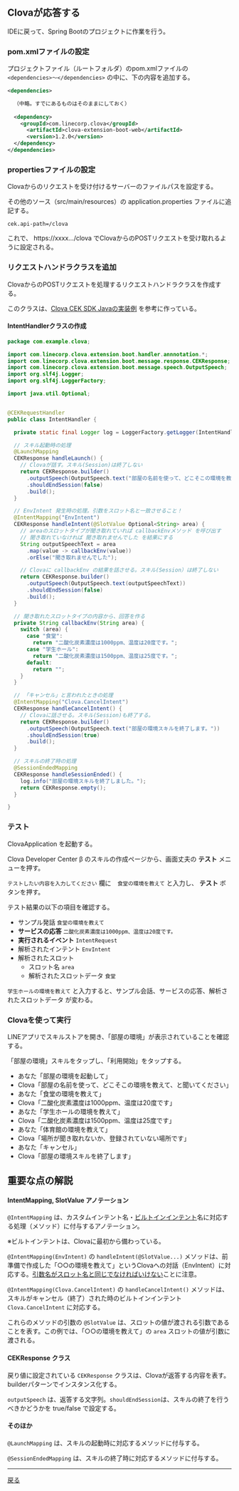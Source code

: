 ## Clovaが応答する

IDEに戻って、Spring Bootのプロジェクトに作業を行う。

### pom.xmlファイルの設定

プロジェクトファイル（ルートフォルダ）のpom.xmlファイルの `<dependencies>〜</dependencies>` の中に、下の内容を追加する。

```xml
<dependencies>

  （中略。すでにあるものはそのままにしておく）
    
  <dependency>
    <groupId>com.linecorp.clova</groupId>
      <artifactId>clova-extension-boot-web</artifactId>
      <version>1.2.0</version>
  </dependency>
</dependencies>
```

### propertiesファイルの設定

Clovaからのリクエストを受け付けるサーバーのファイルパスを設定する。

その他のソース（src/main/resources）の application.properties ファイルに追記する。

```properties
cek.api-path=/clova
```

これで、 https://xxxx.../clova でClovaからのPOSTリクエストを受け取れるように設定される。

### リクエストハンドラクラスを追加

ClovaからのPOSTリクエストを処理するリクエストハンドラクラスを作成する。

このクラスは、[Clova CEK SDK Javaの実装例](https://github.com/line/clova-cek-sdk-java/blob/master/samples/echo/src/main/java/com/linecorp/clova/extension/sample/hello/EchoHandler.java) を参考に作っている。

#### IntentHandlerクラスの作成

```java
package com.example.clova;

import com.linecorp.clova.extension.boot.handler.annnotation.*;
import com.linecorp.clova.extension.boot.message.response.CEKResponse;
import com.linecorp.clova.extension.boot.message.speech.OutputSpeech;
import org.slf4j.Logger;
import org.slf4j.LoggerFactory;

import java.util.Optional;


@CEKRequestHandler
public class IntentHandler {

  private static final Logger log = LoggerFactory.getLogger(IntentHandler.class);

  // スキル起動時の処理
  @LaunchMapping
  CEKResponse handleLaunch() {
    // Clovaが話す。スキル(Session)は終了しない
    return CEKResponse.builder()
      .outputSpeech(OutputSpeech.text("部屋の名前を使って、どこそこの環境を教えて、と聞いてください。"))
      .shouldEndSession(false)
      .build();
  }

  // EnvIntent 発生時の処理。引数をスロット名と一致させること！
  @IntentMapping("EnvIntent")
  CEKResponse handleIntent(@SlotValue Optional<String> area) {
    // areaのスロットタイプが聞き取れていれば callbackEnvメソッド を呼び出す
    // 聞き取れていなければ 聞き取れませんでした を結果にする
    String outputSpeechText = area
      .map(value -> callbackEnv(value))
      .orElse("聞き取れませんでした");

    // Clovaに callbackEnv の結果を話させる。スキル(Session）は終了しない
    return CEKResponse.builder()
      .outputSpeech(OutputSpeech.text(outputSpeechText))
      .shouldEndSession(false)
      .build();
  }

  // 聞き取れたスロットタイプの内容から、回答を作る
  private String callbackEnv(String area) {
    switch (area) {
      case "食堂":
        return "二酸化炭素濃度は1000ppm、温度は20度です。";
      case "学生ホール":
        return "二酸化炭素濃度は1500ppm、温度は25度です。";
      default:
        return "";
    }
  }

  // 「キャンセル」と言われたときの処理
  @IntentMapping("Clova.CancelIntent")
  CEKResponse handleCancelIntent() {
    // Clovaに話させる。スキル(Session)も終了する。
    return CEKResponse.builder()
      .outputSpeech(OutputSpeech.text("部屋の環境スキルを終了します。"))
      .shouldEndSession(true)
      .build();
  }

  // スキルの終了時の処理
  @SessionEndedMapping
  CEKResponse handleSessionEnded() {
    log.info("部屋の環境スキルを終了しました。");
    return CEKResponse.empty();
  }

}
```

### テスト

ClovaApplication を起動する。

Clova Developer Center β のスキルの作成ページから、画面丈夫の **テスト** メニューを押す。

`テストしたい内容を入力してください` 欄に　`食堂の環境を教えて` と入力し、 **テスト** ボタンを押す。

テスト結果の以下の項目を確認する。

- サンプル発話 `食堂の環境を教えて`
- **サービスの応答** `二酸化炭素濃度は1000ppm、温度は20度です。`
- **実行されるイベント** `IntentRequest`
- 解析されたインテント `EnvIntent`
- 解析されたスロット
    - スロット名 `area`
    - 解析されたスロットデータ `食堂`

`学生ホールの環境を教えて` と入力すると、サンプル会話、サービスの応答、解析されたスロットデータ が変わる。

### Clovaを使って実行

LINEアプリでスキルストアを開き、「部屋の環境」が表示されていることを確認する。

「部屋の環境」スキルをタップし、「利用開始」をタップする。

- あなた「部屋の環境を起動して」
- Clova「部屋の名前を使って、どこそこの環境を教えて、と聞いてください」
- あなた「食堂の環境を教えて」
- Clova「二酸化炭素濃度は1000ppm、温度は20度です」
- あなた「学生ホールの環境を教えて」
- Clova「二酸化炭素濃度は1500ppm、温度は25度です」
- あなた「体育館の環境を教えて」
- Clova「場所が聞き取れないか、登録されていない場所です」
- あなた「キャンセル」
- Clova「部屋の環境スキルを終了します」

## 重要な点の解説

#### IntentMapping, SlotValue アノテーション

`@IntentMapping` は、カスタムインテント名・[ビルトインインテント](https://clova-developers.line.me/guide/#/CEK/References/CEK_API.md#BuiltinIntent)名に対応する処理（メソッド）に付与するアノテーション。

※ビルトインテントは、Clovaに最初から備わっている。

`@IntentMapping(EnvIntent)` の `handleIntent(@SlotValue...)` メソッドは、前準備で作成した「○○の環境を教えて」というClovaへの対話（EnvIntent）に対応する。<u>引数名がスロット名と同じでなければいけない</u>ことに注意。

`@IntentMapping(Clova.CancelIntent)` の `handleCancelIntent()` メソッドは、スキルがキャンセル（終了）された時のビルトインインテント `Clova.CancelIntent` に対応する。

これらのメソッドの引数の `@SlotValue` は、スロットの値が渡される引数であることを表す。この例では、「○○の環境を教えて」の `area` スロットの値が引数に渡される。

#### CEKResponse クラス

戻り値に設定されている `CEKResponse` クラスは、Clovaが返答する内容を表す。builderパターンでインスタンス化する。

`outputSpeech` は、返答する文字列。`shouldEndSession`は、スキルの終了を行うべきかどうかを true/false で設定する。

#### そのほか

`@LaunchMapping` は、スキルの起動時に対応するメソッドに付与する。

`@SessionEndedMapping` は、スキルの終了時に対応するメソッドに付与する。

----

[戻る](../../README.md)
